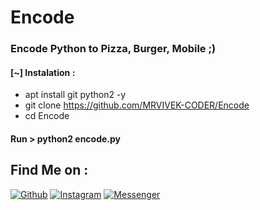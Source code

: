 # Encode
### Encode Python to Pizza, Burger, Mobile ;)
 
#### [~] Instalation :
 
* apt install git python2 -y
* git clone https://github.com/MRVIVEK-CODER/Encode
* cd Encode
 
#### Run > python2 encode.py
 
## Find Me on :
 
[![Github](https://img.shields.io/badge/Github-VivekXD-green?style=for-the-badge&logo=github)](https://github.com/MRVIVEK-CODER)
[![Instagram](https://img.shields.io/badge/IG-%40Instagram-red?style=for-the-badge&logo=instagram)](https://www.instagram.com/hacker_solution_by_vivek)
[![Messenger](https://img.shields.io/badge/Chat-Messenger-blue?style=for-the-badge&logo=messenger)](https://m.me/Vivek.chandel.420)
 
